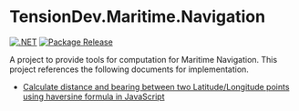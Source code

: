 # TensionDev.Maritime.Navigation

[![.NET](https://github.com/TensionDev/Navigation/actions/workflows/dotnet.yml/badge.svg)](https://github.com/TensionDev/Navigation/actions/workflows/dotnet.yml)
[![Package Release](https://github.com/TensionDev/Navigation/actions/workflows/package-release.yml/badge.svg)](https://github.com/TensionDev/Navigation/actions/workflows/package-release.yml)

A project to provide tools for computation for Maritime Navigation.
This project references the following documents for implementation.
- [Calculate distance and bearing between two Latitude/Longitude points using haversine formula in JavaScript](https://www.movable-type.co.uk/scripts/latlong.html)

